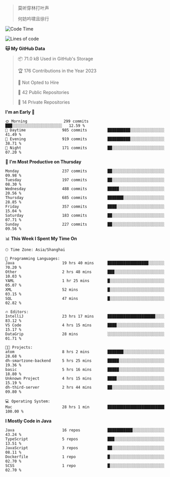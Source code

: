 > 莫听穿林打叶声
> 
> 何妨吟啸且徐行

<!-- ![Github Stats](https://github-readme-stats.vercel.app/api?username=catch6&count_private=true&show_icons=true&theme=gruvbox) -->

<!-- ![Top Langs](https://github-readme-stats.vercel.app/api/top-langs/?username=catch6&layout=compact) -->

<!--START_SECTION:waka-->
![Code Time](http://img.shields.io/badge/Code%20Time-101%20hrs%2058%20mins-blue)

![Lines of code](https://img.shields.io/badge/From%20Hello%20World%20I%27ve%20Written-9.3%20million%20lines%20of%20code-blue)

**🐱 My GitHub Data** 

> 📦 71.0 kB Used in GitHub's Storage 
 > 
> 🏆 176 Contributions in the Year 2023
 > 
> 🚫 Not Opted to Hire
 > 
> 📜 42 Public Repositories 
 > 
> 🔑 14 Private Repositories 
 > 
**I'm an Early 🐤** 

```text
🌞 Morning                299 commits         ███░░░░░░░░░░░░░░░░░░░░░░   12.59 % 
🌆 Daytime                985 commits         ██████████░░░░░░░░░░░░░░░   41.49 % 
🌃 Evening                919 commits         ██████████░░░░░░░░░░░░░░░   38.71 % 
🌙 Night                  171 commits         ██░░░░░░░░░░░░░░░░░░░░░░░   07.20 % 
```
📅 **I'm Most Productive on Thursday** 

```text
Monday                   237 commits         ██░░░░░░░░░░░░░░░░░░░░░░░   09.98 % 
Tuesday                  197 commits         ██░░░░░░░░░░░░░░░░░░░░░░░   08.30 % 
Wednesday                488 commits         █████░░░░░░░░░░░░░░░░░░░░   20.56 % 
Thursday                 685 commits         ███████░░░░░░░░░░░░░░░░░░   28.85 % 
Friday                   357 commits         ████░░░░░░░░░░░░░░░░░░░░░   15.04 % 
Saturday                 183 commits         ██░░░░░░░░░░░░░░░░░░░░░░░   07.71 % 
Sunday                   227 commits         ██░░░░░░░░░░░░░░░░░░░░░░░   09.56 % 
```


📊 **This Week I Spent My Time On** 

```text
🕑︎ Time Zone: Asia/Shanghai

💬 Programming Languages: 
Java                     19 hrs 40 mins      ██████████████████░░░░░░░   70.20 % 
Other                    2 hrs 48 mins       ███░░░░░░░░░░░░░░░░░░░░░░   10.03 % 
YAML                     1 hr 25 mins        █░░░░░░░░░░░░░░░░░░░░░░░░   05.07 % 
XML                      52 mins             █░░░░░░░░░░░░░░░░░░░░░░░░   03.15 % 
SQL                      47 mins             █░░░░░░░░░░░░░░░░░░░░░░░░   02.82 % 

🔥 Editors: 
IntelliJ                 23 hrs 17 mins      █████████████████████░░░░   83.12 % 
VS Code                  4 hrs 15 mins       ████░░░░░░░░░░░░░░░░░░░░░   15.17 % 
DataGrip                 28 mins             ░░░░░░░░░░░░░░░░░░░░░░░░░   01.71 % 

🐱‍💻 Projects: 
atom                     8 hrs 2 mins        ███████░░░░░░░░░░░░░░░░░░   28.68 % 
dh-smartzone-backend     5 hrs 25 mins       █████░░░░░░░░░░░░░░░░░░░░   19.36 % 
basic                    5 hrs 16 mins       █████░░░░░░░░░░░░░░░░░░░░   18.80 % 
Unknown Project          4 hrs 15 mins       ████░░░░░░░░░░░░░░░░░░░░░   15.19 % 
dh-third-server          2 hrs 44 mins       ██░░░░░░░░░░░░░░░░░░░░░░░   09.80 % 

💻 Operating System: 
Mac                      28 hrs 1 min        █████████████████████████   100.00 % 
```

**I Mostly Code in Java** 

```text
Java                     16 repos            ███████████░░░░░░░░░░░░░░   43.24 % 
TypeScript               5 repos             ███░░░░░░░░░░░░░░░░░░░░░░   13.51 % 
JavaScript               3 repos             ██░░░░░░░░░░░░░░░░░░░░░░░   08.11 % 
Dockerfile               1 repo              █░░░░░░░░░░░░░░░░░░░░░░░░   02.70 % 
SCSS                     1 repo              █░░░░░░░░░░░░░░░░░░░░░░░░   02.70 % 
```




<!--END_SECTION:waka-->
